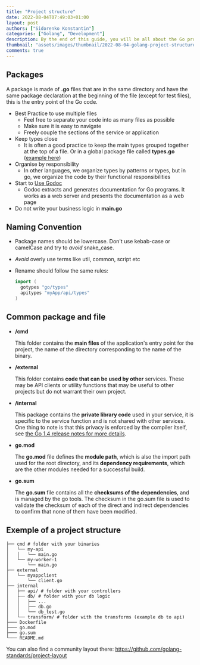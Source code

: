 ```yaml
---
title: "Project structure"
date: 2022-08-04T07:49:03+01:00
layout: post
authors: ["Sidorenko Konstantin"]
categories: ["Golang", "Development"]
description: By the end of this guide, you will be all about the Go project structure.
thumbnail: "assets/images/thumbnail/2022-08-04-golang-project-structure.jpg"
comments: true
---
```


## Packages

A package is made of **.go** files that are in the same directory and have the same package declaration at the beginning of the file (except for test files), this is the entry point of the Go code.

- Best Practice to use multiple files
  - Feel free to separate your code into as many files as possible
  - Make sure it is easy to navigate
  - Freely couple the sections of the service or application
- Keep types close
  - It is often a good practice to keep the main types grouped together at the top of a file. Or in a global package file called **types.go** ([example here](https://github.com/golang/crypto/blob/master/acme/types.go))
- Organise by responsibility
  - In other languages, we organize types by patterns or types, but in go, we organize the code by their functional responsibilities
- Start to [Use Godoc](https://pkg.go.dev/golang.org/x/tools/cmd/godoc)
  - Godoc extracts and generates documentation for Go programs. It works as a web server and presents the documentation as a web page
- Do not write your business logic in **main.go**

## Naming Convention

- Package names should be lowercase. Don't use kebab-case or camelCase and try to _avoid_ snake_case.
- _Avoid_ overly use terms like util, common, script etc
- Rename should follow the same rules:

  ```go
  import (
  	gotypes "go/types"
  	apitypes "myApp/api/types"
  )
  ```

## Common package and file

- **/cmd**

  This folder contains the **main files** of the application's entry point for the project, the name of the directory corresponding to the name of the binary.

- **/external**

  This folder contains **code that can be used by other** services. These may be API clients or utility functions that may be useful to other projects but do not warrant their own project.

- **/internal**

  This package contains the **private library code** used in your service, it is specific to the service function and is not shared with other services. One thing to note is that this privacy is enforced by the compiler itself, see [the Go 1.4 release notes for more details](https://go.dev/doc/go1.4#internalpackages).

- **go.mod**

  The **go.mod** file defines the **module path**, which is also the import path used for the root directory, and its **dependency requirements**, which are the other modules needed for a successful build.

- **go.sum**

  The **go.sum** file contains all the **checksums of the dependencies**, and is managed by the go tools. The checksum in the go.sum file is used to validate the checksum of each of the direct and indirect dependencies to confirm that none of them have been modified.

## Exemple of a project structure

```tree
├── cmd # folder with your binaries
│   └── my-api
│   │   └── main.go
│   └── my-worker-1
│       └── main.go
├── external
│   └── myappclient
│       └── client.go
├── internal
│   ├── api/ # folder with your controllers
│   ├── db/ # folder with your db logic
│   │   ├── ...
│   │   ├── db.go
│   │   └── db_test.go
│   └── transform/ # folder with the transforms (example db to api)
├─── Dockerfile
├─── go.mod
├─── go.sum
└─── README.md
```

You can also find a community layout there: <https://github.com/golang-standards/project-layout>
